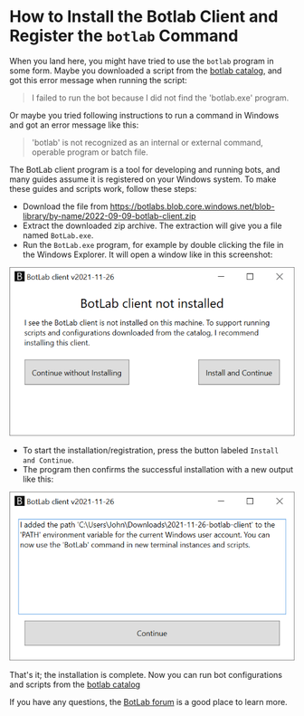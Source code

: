 # How to Install the Botlab Client and Register the `botlab` Command

When you land here, you might have tried to use the `botlab` program in some form. Maybe you downloaded a script from the [botlab catalog](https://to.botlab.org/catalog), and got this error message when running the script:

> I failed to run the bot because I did not find the 'botlab.exe' program.

Or maybe you tried following instructions to run a command in Windows and got an error message like this:

> 'botlab' is not recognized as an internal or external command,
operable program or batch file.

The BotLab client program is a tool for developing and running bots, and many guides assume it is registered on your Windows system. To make these guides and scripts work, follow these steps:

+ Download the file from https://botlabs.blob.core.windows.net/blob-library/by-name/2022-09-09-botlab-client.zip
+ Extract the downloaded zip archive. The extraction will give you a file named `BotLab.exe`.
+ Run the `BotLab.exe` program, for example by double clicking the file in the Windows Explorer. It will open a window like in this screenshot:

![botlab client offers to install](./image/2021-11-26-botlab-client-offer-install.png)
+ To start the installation/registration, press the button labeled `Install and Continue`.
+ The program then confirms the successful installation with a new output like this:

![botlab client completed install](./image/2021-11-26-botlab-client-installed.png)

That's it; the installation is complete. Now you can run bot configurations and scripts from the [botlab catalog](https://to.botlab.org/catalog)

If you have any questions, the [BotLab forum](https://forum.botlab.org) is a good place to learn more.